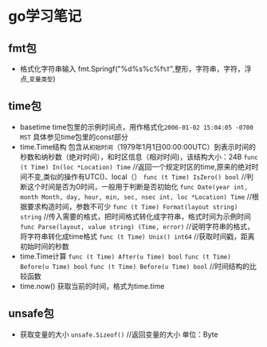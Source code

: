 # go学习笔记



## fmt包
* 格式化字符串输入
  fmt.Springf("%d%s%c%f`%T`",整形，字符串，字符，浮点,`变量类型`)
## time包
* basetime
  time包里的示例时间点，用作格式化`2006-01-02 15:04:05 -0700 MST`
  具体参见time包里的const部分
* time.Time结构
  包含从`初始时间`（1979年1月1日00:00:00UTC）到表示时间的秒数和纳秒数（绝对时间），和时区信息（相对时间)，该结构大小：24B
  `func (t Time) In(loc *Location) Time`
  //返回一个规定时区的time,原来的绝对时间不变,类似的操作有UTC()、local（）
  `func (t Time) IsZero() bool`
  //判断这个时间是否为0时间，一般用于判断是否初始化
  `func Date(year int, month Month, day, hour, min, sec, nsec int, loc *Location) Time`
  //根据要求构造时间，参数不可少
  `func (t Time) Format(layout string) string`
  //传入需要的格式，把时间格式转化成字符串，格式时间为示例时间
  `func Parse(layout, value string) (Time, error)`
  //说明字符串的格式，将字符串转化成time格式
  `func (t Time) Unix() int64`
  //获取时间戳，距离初始时间的秒数
* time.Time计算
  `func (t Time) After(u Time) bool`
  `func (t Time) Before(u Time) bool`
  `func (t Time) Before(u Time) bool`
  //时间结构的比较函数
* time.now()
获取当前的时间，格式为time.time
## unsafe包
* 获取变量的大小
  `unsafe.Sizeof()` //返回变量的大小 单位：Byte
